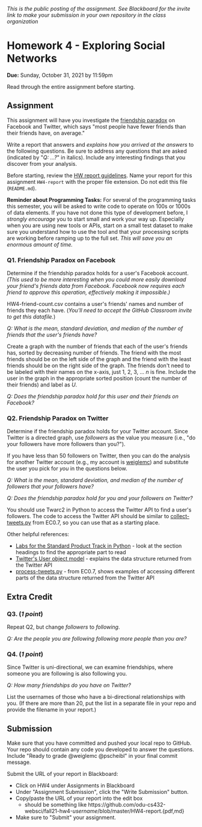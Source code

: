 *This is the public posting of the assignment. See Blackboard for the invite link to make your submission in your own repository in the class organization*

# Homework 4 - Exploring Social Networks
**Due:** Sunday, October 31, 2021 by 11:59pm
 
Read through the entire assignment before starting.  

## Assignment 

This assignment will have you investigate the [friendship paradox](http://en.wikipedia.org/wiki/Friendship_paradox) on Facebook and Twitter, which says "most people have fewer friends than their friends have, on average." 

Write a report that answers and *explains how you arrived at the answers* to the following questions.  Be sure to address any questions that are asked (indicated by "*Q: ...?*" in italics). Include any interesting findings that you discover from your analysis.
 
Before starting, review the [HW report guidelines](getting-started/reports.md).  Name your report for this assignment `HW4-report` with the proper file extension.  Do not edit this file (`README.md`).

**Reminder about Programming Tasks:** For several of the programming tasks this semester, you will be asked to write code to operate on 100s or 1000s of data elements.  If you have not done this type of development before, I *strongly encourage* you to start small and work your way up.  Especially when you are using new tools or APIs, start on a small test dataset to make sure you understand how to use the tool and that your processing scripts are working before ramping up to the full set. *This will save you an enormous amount of time.*

### Q1. Friendship Paradox on Facebook

Determine if the friendship paradox holds for a user's Facebook account. *(This used to be more interesting when you could more easily download your friend's friends data from Facebook.  Facebook now requires each friend to approve this operation, effectively making it impossible.)* 

HW4-friend-count.csv contains a user's friends' names and number of friends they each have. (*You'll need to accept the GitHub Classroom invite to get this datafile.*)

*Q: What is the mean, standard deviation, and median of the number of friends that the user's friends have?*  

Create a graph with the number of friends that each of the user's friends has, sorted by decreasing number of friends.  The friend with the most friends should be on the left side of the graph and the friend with the least friends should be on the right side of the graph. The friends don't need to be labeled with their names on the x-axis, just 1, 2, 3, ... *n* is fine.  Include the user in the graph in the appropriate sorted position (count the number of their friends) and label as *U*.

*Q: Does the friendship paradox hold for this user and their friends on Facebook?*

### Q2. Friendship Paradox on Twitter

Determine if the friendship paradox holds for your Twitter account. Since Twitter is a directed graph, use *followers* as the value you measure (i.e., "do your followers have more followers than you?").  

If you have less than 50 followers on Twitter, then you can do the analysis for another Twitter account (e.g., my account is [weiglemc](https://twitter.com/weiglemc/)) and substitute the user you pick for *you* in the questions below.

*Q: What is the mean, standard deviation, and median of the number of followers that your followers have?*  

*Q: Does the friendship paradox hold for you and your followers on Twitter?*

You should use Twarc2 in Python to access the Twitter API to find a user's followers.  The code to access the Twitter API should be similar to [collect-tweets.py](https://github.com/odu-cs432-websci/public/blob/main/fall21/getting-started/collect-tweets.py) from EC0.7, so you can use that as a starting place.

Other helpful references:
* [Labs for the Standard Product Track in Python](https://github.com/twitterdev/getting-started-with-the-twitter-api-v2-for-academic-research/blob/main/modules/6b-labs-code-standard-python.md) - look at the section headings to find the appropriate part to read
* [Twitter's User object model](https://developer.twitter.com/en/docs/twitter-api/data-dictionary/object-model/user) - explains the data structure returned from the Twitter API
* [process-tweets.py](getting-started/process-tweets.py) - from EC0.7, shows examples of accessing different parts of the data structure returned from the Twitter API

## Extra Credit

### Q3. (*1 point*) 

Repeat Q2, but change *followers* to *following*.  

*Q: Are the people you are following following more people than you are?*

### Q4. (*1 point*)

Since Twitter is uni-directional, we can examine friendships, where someone you are following is also following you.

*Q: How many friendships do you have on Twitter?*  

List the usernames of those who have a bi-directional relationships with you. (If there are more than 20, put the list in a separate file in your repo and provide the filename in your report.)

## Submission

Make sure that you have committed and pushed your local repo to GitHub.  Your repo should contain any code you developed to answer the questions.  Include "Ready to grade @weiglemc @pscheibl" in your final commit message. 

Submit the URL of your report in Blackboard:

* Click on HW4 under Assignments in Blackboard
* Under "Assignment Submission", click the "Write Submission" button.
* Copy/paste the URL of your report into the edit box
  * should be something like https<nolink>://github.com/odu-cs432-websci/fall21-hw4-*username*/blob/master/HW4-report.{pdf,md}
* Make sure to "Submit" your assignment.
